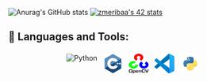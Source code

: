 ![Anurag's GitHub stats](https://github-readme-stats.vercel.app/api?username=zmeribaa&show_icons=true&theme=dark)
[![zmeribaa's 42 stats](https://badge42.vercel.app/api/v2/cl29kigzm004909ml4gwyxcle/stats?cursusId=21&coalitionId=79)](https://github.com/JaeSeoKim/badge42)
## 🧰 Languages and Tools:
<p align="center">
<img src="https://i.pinimg.com/564x/6e/46/e7/6e46e7dbe2bb73dacc055e5dbd85c3ad.jpg" alt="Python" height="40" style="vertical-align:top; margin:4px">
    <img src="https://raw.githubusercontent.com/github/explore/80688e429a7d4ef2fca1e82350fe8e3517d3494d/topics/cpp/cpp.png" alt="C" height="40" style="vertical-align:top; margin:4px">
<img src="https://raw.githubusercontent.com/github/explore/80688e429a7d4ef2fca1e82350fe8e3517d3494d/topics/opencv/opencv.png" alt="opencv" height="40" style="vertical-align:top; margin:4px">
<img src="https://raw.githubusercontent.com/github/explore/80688e429a7d4ef2fca1e82350fe8e3517d3494d/topics/visual-studio-code/visual-studio-code.png" alt="VS Code" height="40" style="vertical-align:top; margin:4px">
  <img src="https://raw.githubusercontent.com/github/explore/80688e429a7d4ef2fca1e82350fe8e3517d3494d/topics/python/python.png" alt="python" height="40" style="vertical-align:top; margin:4px">
</p>
